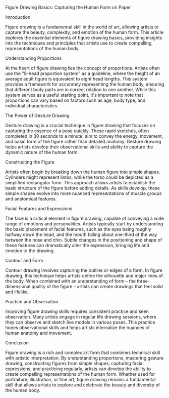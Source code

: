 Figure Drawing Basics: Capturing the Human Form on Paper

Introduction

Figure drawing is a fundamental skill in the world of art, allowing artists to capture the beauty, complexity, and emotion of the human form. This article explores the essential elements of figure drawing basics, providing insights into the techniques and principles that artists use to create compelling representations of the human body.

Understanding Proportions

At the heart of figure drawing lies the concept of proportions. Artists often use the "8-head proportion system" as a guideline, where the height of an average adult figure is equivalent to eight head lengths. This system provides a framework for accurately representing the human body, ensuring that different body parts are in correct relation to one another. While this system serves as a useful starting point, it's important to note that proportions can vary based on factors such as age, body type, and individual characteristics.

The Power of Gesture Drawing

Gesture drawing is a crucial technique in figure drawing that focuses on capturing the essence of a pose quickly. These rapid sketches, often completed in 30 seconds to a minute, aim to convey the energy, movement, and basic form of the figure rather than detailed anatomy. Gesture drawing helps artists develop their observational skills and ability to capture the dynamic nature of the human form.

Constructing the Figure

Artists often begin by breaking down the human figure into simple shapes. Cylinders might represent limbs, while the torso could be depicted as a simplified rectangular form. This approach allows artists to establish the basic structure of the figure before adding details. As skills develop, these simple shapes evolve into more nuanced representations of muscle groups and anatomical features.

Facial Features and Expressions

The face is a critical element in figure drawing, capable of conveying a wide range of emotions and personalities. Artists typically start by understanding the basic placement of facial features, such as the eyes being roughly halfway down the head, and the mouth falling about one-third of the way between the nose and chin. Subtle changes in the positioning and shape of these features can dramatically alter the expression, bringing life and emotion to the drawing.

Contour and Form

Contour drawing involves capturing the outline or edges of a form. In figure drawing, this technique helps artists define the silhouette and major lines of the body. When combined with an understanding of form – the three-dimensional quality of the figure – artists can create drawings that feel solid and lifelike.

Practice and Observation

Improving figure drawing skills requires consistent practice and keen observation. Many artists engage in regular life drawing sessions, where they can observe and sketch live models in various poses. This practice hones observational skills and helps artists internalize the nuances of human anatomy and movement.

Conclusion

Figure drawing is a rich and complex art form that combines technical skill with artistic interpretation. By understanding proportions, mastering gesture drawing, constructing figures from simple shapes, capturing facial expressions, and practicing regularly, artists can develop the ability to create compelling representations of the human form. Whether used for portraiture, illustration, or fine art, figure drawing remains a fundamental skill that allows artists to explore and celebrate the beauty and diversity of the human body.